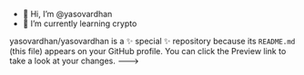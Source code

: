 - 👋 Hi, I’m @yasovardhan
- 🌱 I’m currently learning crypto

yasovardhan/yasovardhan is a ✨ special ✨ repository because its `README.md` (this file) appears on your GitHub profile.
You can click the Preview link to take a look at your changes.
--->
